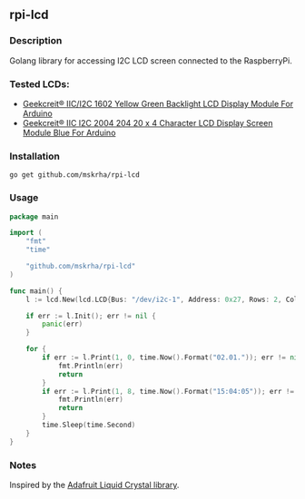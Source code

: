 ## rpi-lcd

### Description
Golang library for accessing I2C LCD screen connected to the RaspberryPi.

### Tested LCDs:
* [Geekcreit® IIC/I2C 1602 Yellow Green Backlight LCD Display Module For Arduino](https://www.banggood.com/IICI2C-1602-Yellow-Green-Backlight-LCD-Display-Module-For-Arduino-p-950728.html)
* [Geekcreit® IIC I2C 2004 204 20 x 4 Character LCD Display Screen Module Blue For Arduino](https://www.banggood.com/IIC-I2C-2004-204-20-x-4-Character-LCD-Display-Module-Blue-p-908616.html)

### Installation
`go get github.com/mskrha/rpi-lcd`

### Usage
```go
package main

import (
	"fmt"
	"time"

	"github.com/mskrha/rpi-lcd"
)

func main() {
	l := lcd.New(lcd.LCD{Bus: "/dev/i2c-1", Address: 0x27, Rows: 2, Cols: 16, Backlight: true})

	if err := l.Init(); err != nil {
		panic(err)
	}

	for {
		if err := l.Print(1, 0, time.Now().Format("02.01.")); err != nil {
			fmt.Println(err)
			return
		}
		if err := l.Print(1, 8, time.Now().Format("15:04:05")); err != nil {
			fmt.Println(err)
			return
		}
		time.Sleep(time.Second)
	}
}
```

### Notes
Inspired by the [Adafruit Liquid Crystal library](https://github.com/adafruit/Adafruit_LiquidCrystal).
